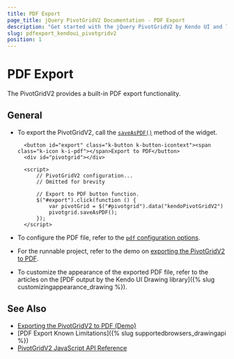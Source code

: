 ```yaml
---
title: PDF Export
page_title: jQuery PivotGridV2 Documentation - PDF Export
description: "Get started with the jQuery PivotGridV2 by Kendo UI and learn how to export a Kendo UI PivotGridV2 to PDF."
slug: pdfexport_kendoui_pivotgridv2
position: 1
---
```


# PDF Export

The PivotGridV2 provides a built-in PDF export functionality.

## General

* To export the PivotGridV2, call the [`saveAsPDF()`](/api/javascript/ui/pivotgridv2/methods/saveaspdf) method of the widget.

        <button id="export" class="k-button k-button-icontext"><span class="k-icon k-i-pdf"></span>Export to PDF</button>
        <div id="pivotgrid"></div>

        <script>
            // PivotGridV2 configuration...
            // Omitted for brevity

            // Export to PDF button function.
            $("#export").click(function () {
                var pivotGrid = $("#pivotgrid").data("kendoPivotGridV2")
                pivotgrid.saveAsPDF();
            });
        </script>


* To configure the PDF file, refer to the [`pdf` configuration options](/api/javascript/ui/pivotgridv2/configuration/pdf). 

* For the runnable project, refer to the demo on [exporting the PivotGridV2 to PDF](https://demos.telerik.com/kendo-ui/pivotgridv2/pdf-export).

* To customize the appearance of the exported PDF file, refer to the articles on the [PDF output by the Kendo UI Drawing library]({% slug customizingappearance_drawing %}).

## See Also

* [Exporting the PivotGridV2 to PDF (Demo)](https://demos.telerik.com/kendo-ui/pivotgridv2/pdf-export)
* [PDF Export Known Limitations]({% slug supportedbrowsers_drawingapi %})
* [PivotGridV2 JavaScript API Reference](/api/javascript/ui/pivotgridv2)
